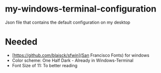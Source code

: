 # my-windows-terminal-configuration
Json file that contains the default configuration on my desktop

# Needed
* [https://github.com/blaisck/sfwin](San Francisco Fonts) for windows
* Color scheme: One Half Dark - Already in Windows-Terminal
* Font Size of 11: To better reading

